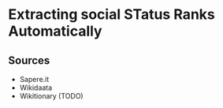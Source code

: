 # Extracting social STatus Ranks Automatically

## Sources
* Sapere.it
* Wikidaata
* Wikitionary (TODO)
